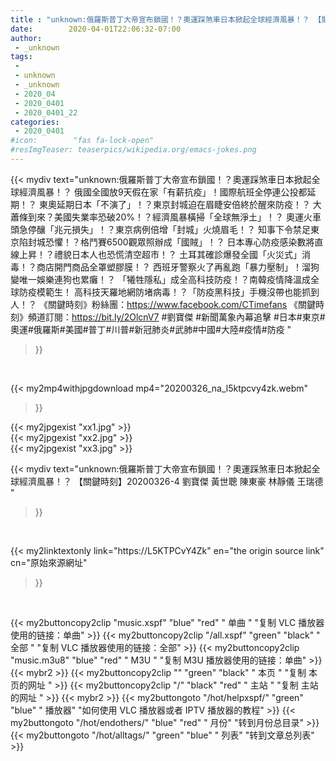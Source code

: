 ```yaml
---
title : "unknown:俄羅斯普丁大帝宣布鎖國！？奧運踩煞車日本掀起全球經濟風暴！？ 【關鍵時刻】20200326-4 劉寶傑 黃世聰 陳東豪 林靜儀 王瑞德 "
date:        2020-04-01T22:06:32-07:00
author:
 - _unknown
tags:
 - 
 - unknown
 - _unknown
 - 2020_04
 - 2020_0401
 - 2020_0401_22
categories:
 - 2020_0401
#icon:        "fas fa-lock-open"
#resImgTeaser: teaserpics/wikipedia.org/emacs-jokes.png
---
```







{{< mydiv text="unknown:俄羅斯普丁大帝宣布鎖國！？奧運踩煞車日本掀起全球經濟風暴！？ 俄國全國放9天假在家「有薪抗疫」！國際航班全停連公投都延期！？ 東奧延期日本「不演了」！？東京封城迫在眉睫安倍終於醒來防疫！？ 大蕭條到來？美國失業率恐破20%！？經濟風暴橫掃「全球無淨土」！？ 奧運火車頭急停釀「兆元損失」！？東京病例倍增「封城」火燒眉毛！？ 知事下令禁足東京陷封城恐懼！？格鬥賽6500觀眾照辦成「國賊」！？ 日本專心防疫感染數將直線上昇！？禮貌日本人也恐慌清空超市！？ 土耳其確診爆發全國「火災式」消毒！？商店開門商品全罩塑膠膜！？ 西班牙警察火了再亂跑「暴力壓制」！溜狗變唯一娛樂連狗也累癱！？ 「犧牲隱私」成全高科技防疫！？南韓疫情降溫成全球防疫模範生！ 高科技天羅地網防堵病毒！？「防疫黑科技」手機沒帶也能抓到人！？  《關鍵時刻》粉絲團：https://www.facebook.com/CTimefans 《關鍵時刻》頻道訂閱：https://bit.ly/2OlcnV7  #劉寶傑 #新聞萬象內幕追擊 #日本#東京#奧運#俄羅斯#美國#普丁#川普#新冠肺炎#武肺#中國#大陸#疫情#防疫 "
>}}
<br>


{{< my2mp4withjpgdownload mp4="20200326_na_l5ktpcvy4zk.webm"
>}}

{{< my2jpgexist "xx1.jpg" >}}<br>
{{< my2jpgexist "xx2.jpg" >}}<br>
{{< my2jpgexist "xx3.jpg" >}}<br>



{{< mydiv text="unknown:俄羅斯普丁大帝宣布鎖國！？奧運踩煞車日本掀起全球經濟風暴！？ 【關鍵時刻】20200326-4 劉寶傑 黃世聰 陳東豪 林靜儀 王瑞德 "
>}}
<br>

{{< my2linktextonly link="https://L5KTPCvY4Zk"
en="the origin source link" cn="原始來源網址"
>}}


<br>


{{< my2buttoncopy2clip "music.xspf"        "blue"   "red"    " 单曲 "  "复制 VLC 播放器使用的链接：单曲" >}} {{< my2buttoncopy2clip "/all.xspf"         "green"  "black"  " 全部 "  "复制 VLC 播放器使用的链接：全部" >}} {{< my2buttoncopy2clip "music.m3u8"        "blue"   "red"    " M3U  "    "复制 M3U 播放器使用的链接：单曲" >}} {{< mybr2 >}} {{< my2buttoncopy2clip ""                  "green"  "black"  " 本页 "    "复制 本页的网址 " >}} {{< my2buttoncopy2clip "/"                 "black"  "red"    " 主站 "    "复制 主站的网址 " >}} {{< mybr2 >}} {{< my2buttongoto      "/hot/helpxspf/"    "green"  "blue"   " 播放器" "如何使用 VLC 播放器或者 IPTV 播放器的教程" >}} {{< my2buttongoto      "/hot/endothers/"   "blue"   "red"    " 月份"   "转到月份总目录" >}} {{< my2buttongoto      "/hot/alltags/"     "green"  "blue"   " 列表"   "转到文章总列表" >}} 
